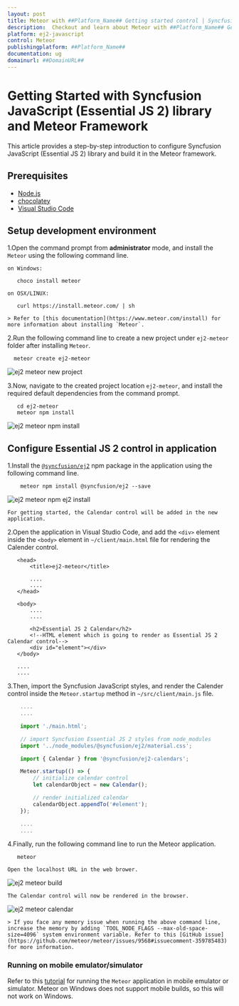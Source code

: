 ```yaml
---
layout: post
title: Meteor with ##Platform_Name## Getting started control | Syncfusion
description:  Checkout and learn about Meteor with ##Platform_Name## Getting started control of Syncfusion Essential JS 2 and more details.
platform: ej2-javascript
control: Meteor 
publishingplatform: ##Platform_Name##
documentation: ug
domainurl: ##DomainURL##
---
```


# Getting Started with Syncfusion JavaScript (Essential JS 2) library and Meteor Framework

This article provides a step-by-step introduction to configure Syncfusion JavaScript (Essential JS 2) library and build it in the Meteor framework.

## Prerequisites

* [Node.js](https://nodejs.org/en/)
* [chocolatey](https://chocolatey.org/install)
* [Visual Studio Code](https://code.visualstudio.com/)

## Setup development environment

1.Open the command prompt from **administrator** mode, and install the `Meteor` using the following command line.

    on Windows:

 ```
    choco install meteor
 ```

    on OSX/LINUX:

 ```
    curl https://install.meteor.com/ | sh
 ```

    > Refer to [this documentation](https://www.meteor.com/install) for more information about installing `Meteor`.

2.Run the following command line to create a new project under `ej2-meteor` folder after installing `Meteor`.

  ```
    meteor create ej2-meteor
```

![ej2 meteor new project](images/meteor-new-app.png)

3.Now, navigate to the created project location `ej2-meteor`, and install the required default dependencies from the command prompt.

 ```
    cd ej2-meteor
    meteor npm install
 ```

![ej2 meteor npm install](images/meteor-npm-install.png)

## Configure Essential JS 2 control in application

1.Install the [`@syncfusion/ej2`](https://www.npmjs.com/package/@syncfusion/ej2) npm package in the application using the following command line.

```
    meteor npm install @syncfusion/ej2 --save
```

![ej2 meteor npm ej2 install](images/meteor-ej2-install.png)

    For getting started, the Calendar control will be added in the new application.

2.Open the application in Visual Studio Code, and add the `<div>` element inside the `<body>` element in `~/client/main.html` file for rendering the Calender control.

 ```
    <head>
        <title>ej2-meteor</title>

        ....
        ....
    </head>

    <body>
        ....
        ....

        <h2>Essential JS 2 Calendar</h2>
        <!--HTML element which is going to render as Essential JS 2 Calendar control-->
        <div id="element"></div>
    </body>

    ....
    ....
```

3.Then, import the Syncfusion JavaScript styles, and render the Calender control inside the `Meteor.startup` method in `~/src/client/main.js` file.

```js
    ....
    ....

    import './main.html';

    // import Syncfusion Essential JS 2 styles from node_modules
    import '../node_modules/@syncfusion/ej2/material.css';

    import { Calendar } from '@syncfusion/ej2-calendars';

    Meteor.startup(() => {
        // initialize calendar control
        let calendarObject = new Calendar();

        // render initialized calendar
        calendarObject.appendTo('#element');
    });

    ....
    ....

```

4.Finally, run the following command line to run the Meteor application.

 ```
    meteor
 ```

    Open the localhost URL in the web brower.

![ej2 meteor build](images/meteor-build.png)

    The Calendar control will now be rendered in the browser.

![ej2 meteor calendar](images/meteor-calendar.png)

    > If you face any memory issue when running the above command line, increase the memory by adding `TOOL_NODE_FLAGS --max-old-space-size=4096` system environment variable. Refer to this [GitHub issue](https://github.com/meteor/meteor/issues/9568#issuecomment-359785483) for more information.

### Running on mobile emulator/simulator

Refer to this [tutorial](https://www.meteor.com/tutorials/blaze/running-on-mobile) for running the `Meteor` application in mobile emulator or simulator. Meteor on Windows does not support mobile builds, so this will not work on Windows.
